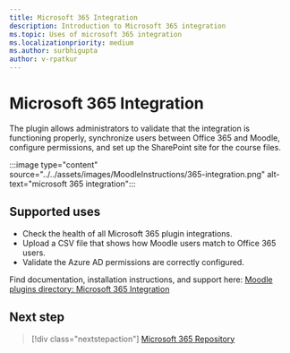 ```yaml
---
title: Microsoft 365 Integration
description: Introduction to Microsoft 365 integration
ms.topic: Uses of microsoft 365 integration
ms.localizationpriority: medium
ms.author: surbhigupta
author: v-rpatkur
---
```


# Microsoft 365 Integration

The plugin allows administrators to validate that the integration is functioning properly, synchronize users between Office 365 and Moodle, configure permissions, and set up the SharePoint site for the course files.

:::image type="content" source="../../assets/images/MoodleInstructions/365-integration.png" alt-text="microsoft 365 integration":::

## Supported uses

* Check the health of all Microsoft 365 plugin integrations.
* Upload a CSV file that shows how Moodle users match to Office 365 users.
* Validate the Azure AD permissions are correctly configured.

Find documentation, installation instructions, and support here:
[Moodle plugins directory: Microsoft 365 Integration](https://moodle.org/plugins/local_o365)

## Next step

> [!div class="nextstepaction"]
> [Microsoft 365 Repository](/teamblog)



